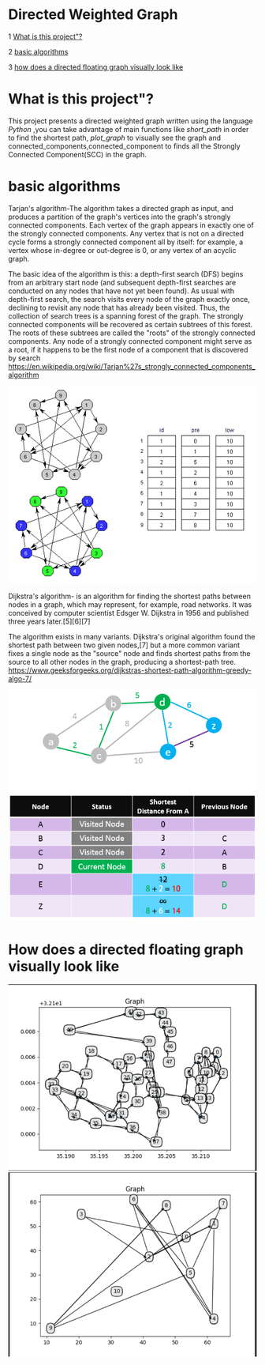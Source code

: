 # Directed Weighted Graph

1 [What is this project"?](#login-optional-fields)

2 [basic algorithms](#login-optional-fields-2)

3 [how does a directed floating graph visually look like](#login-optional-fields-3)

<h4 id="login-optional-fields">

# What is this project"?

</h4>

This project presents a directed weighted graph written using the language *Python*  ,you can take advantage of main functions like *short_path* in order to find the shortest path,
*plot_graph* to visually see the graph and connected_components,connected_component to finds all the Strongly Connected Component(SCC) in the graph.


<h4 id="login-optional-fields-2">

# basic algorithms

</h4>
Tarjan's algorithm-The algorithm takes a directed graph as input, and produces a partition of the graph's vertices into the graph's strongly connected components. Each vertex of the graph appears in exactly one of the strongly connected components. Any vertex that is not on a directed cycle forms a strongly connected component all by itself: for example, a vertex whose in-degree or out-degree is 0, or any vertex of an acyclic graph.

The basic idea of the algorithm is this: a depth-first search (DFS) begins from an arbitrary start node (and subsequent depth-first searches are conducted on any nodes that have not yet been found). As usual with depth-first search, the search visits every node of the graph exactly once, declining to revisit any node that has already been visited. Thus, the collection of search trees is a spanning forest of the graph. The strongly connected components will be recovered as certain subtrees of this forest. The roots of these subtrees are called the "roots" of the strongly connected components. Any node of a strongly connected component might serve as a root, if it happens to be the first node of a component that is discovered by search https://en.wikipedia.org/wiki/Tarjan%27s_strongly_connected_components_algorithm

![](https://github.com/Guppi4/Ex3_python/blob/main/Algorithm_Tarjan.png?raw=true)

Dijkstra's algorithm-  is an algorithm for finding the shortest paths between nodes in a graph, which may represent, for example, road networks. It was conceived by computer scientist Edsger W. Dijkstra in 1956 and published three years later.[5][6][7]

The algorithm exists in many variants. Dijkstra's original algorithm found the shortest path between two given nodes,[7] but a more common variant fixes a single node as the "source" node and finds shortest paths from the source to all other nodes in the graph, producing a shortest-path tree.
https://www.geeksforgeeks.org/dijkstras-shortest-path-algorithm-greedy-algo-7/

![](https://github.com/Guppi4/Ex3_python/blob/main/Dijkstra-Algorithm-Step-7.png?raw=true)



# How does a directed floating graph visually look like
<h4 id="login-optional-fields-3">
 
 ![](https://github.com/Guppi4/Ex3_python/blob/main/2.jpeg?raw=true)  ![](https://github.com/Guppi4/Ex3_python/blob/main/%D0%A1%D0%BD%D0%B8%D0%BC%D0%BE%D0%BA.PNG?raw=true)
 



</h4>





